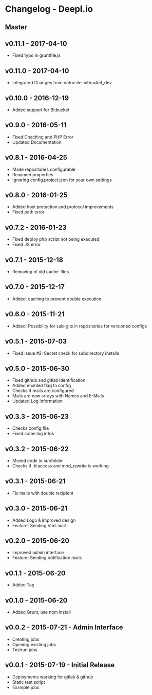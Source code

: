 # Changelog - Deepl.io

## Master


## v0.11.1 - 2017-04-10

* Fixed typo in gruntfile.js

## v0.11.0 - 2017-04-10

* Integrated Changes from natronite-bitbucket_dev

## v0.10.0 - 2016-12-19

* Added support for Bitbucket

## v0.9.0 - 2016-05-11

* Fixed Chaching and PHP Error
* Updated Documentation

## v0.8.1 - 2016-04-25

* Made repositories configurable
* Renamed properties
* Ignoring config.project.json for your own settings

## v0.8.0 - 2016-01-25

* Added host protection and protocol improvements
* Fixed path error

## v0.7.2 - 2016-01-23

* Fixed deploy php script not being executed
* Fixed JS error

## v0.7.1 - 2015-12-18

* Removing of old cache-files

## v0.7.0 - 2015-12-17

* Added: caching to prevent double execution

## v0.6.0 - 2015-11-21

* Added: Possibility for sub-gits in repositories for versioned configs

## v0.5.1 - 2015-07-03

* Fixed Issue #2: Secret check for subdirectory installs

## v0.5.0 - 2015-06-30

* Fixed github and gitlab identification
* Added enabled flag to config
* Checks if mails are configured
* Mails are now arrays with Names and E-Mails
* Updated Log Information

## v0.3.3 - 2015-06-23

* Checks config file
* Fixed some log infos

## v0.3.2 - 2015-06-22

* Moved code to subfolder
* Checks if .htaccess and mod_rewrite is working

## v0.3.1 - 2015-06-21

* Fix mails with double recipient

## v0.3.0 - 2015-06-21

* Added Logo & improved design
* Feature: Sending html mail

## v0.2.0 - 2015-06-20

* Improved admin interface
* Feature: Sending notification mails

## v0.1.1 - 2015-06-20

* Added Tag

## v0.1.0 - 2015-06-20

* Added Grunt, use npm install

## v0.0.2 - 2015-07-21 - Admin Interface

* Creating jobs
* Opening existing jobs
* Testrun jobs

## v0.0.1 - 2015-07-19 - Initial Release

* Deployments working for gitlab & github
* Static test script
* Example jobs